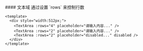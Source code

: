 <cn>
#### 文本域
通过设置 `rows` 来控制行数
</cn>

```vue
<template>
  <div style="width:512px;">
    <TextArea :rows="4" placeholder="请输入内容..." />
    <TextArea :rows="2" placeholder="请输入内容..." />
    <TextArea :rows="2" placeholder="disabled..." disabled />
  </div>
</template>
```